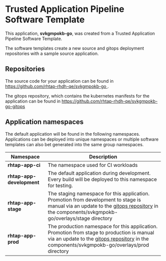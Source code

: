 # Trusted Application Pipeline Software Template

This application, **svkgmpokb-go**, was created from a Trusted Application Pipeline Software Template.

The software templates create a new source and gitops deployment repositories with a sample source application. 

## Repositories

The source code for your application can be found in [https://github.com/rhtap-rhdh-qe/svkgmpokb-go ](https://github.com/rhtap-rhdh-qe/svkgmpokb-go ).
 
The gitops repository, which contains the kubernetes manifests for the application can be found in 
[https://github.com/rhtap-rhdh-qe/svkgmpokb-go-gitops ](https://github.com/rhtap-rhdh-qe/svkgmpokb-go-gitops ) 

## Application namespaces 

The default application will be found in the following namespaces. Applications can be deployed into unique namespaces or multiple software templates can also bet generated into the same group namespaces.  

|  Namespace   |  Description   |  
| -------- | -------- |
| **rhtap-app-ci** | The namespace used for CI workloads |
| **rhtap-app-development** | The default application during development. Every build will be deployed to this namespace for testing. |
| **rhtap-app-stage** | The staging namespace for this application. Promotion from development to stage is manual via an update to the [gitops repository](https://github.com/rhtap-rhdh-qe/svkgmpokb-go-gitops ) in the components/svkgmpokb-go/overlays/stage directory |
| **rhtap-app-prod** | The production namespace for this application. Promotion from stage to production is manual via an update to the [gitops repository](https://github.com/rhtap-rhdh-qe/svkgmpokb-go-gitops ) in the components/svkgmpokb-go/overlays/prod directory |